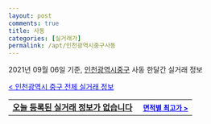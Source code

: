 ```yaml
---
layout: post
comments: true
title: 사동
categories: [실거래가]
permalink: /apt/인천광역시중구사동
---
```


2021년 09월 06일 기준, <a href="/apt/인천광역시중구">인천광역시중구</a> 사동 한달간 실거래 정보

<a style="color: blue;" href="/apt/인천광역시중구">< 인천광역시 중구 전체 실거래 정보</a>
<!---- start ---->
<table>
  <tr>
    <td colspan="4" style="font-weight: bold;"><a href="/apt/인천광역시중구사동{name_without_space}">오늘 등록된 실거래 정보가 없습니다</a> &nbsp;&nbsp;&nbsp; <a style="color: blue; font-size: smaller;" href="/apt/인천광역시중구사동{name_without_space}">면적별 최고가 ></a></td>
  </tr>
    
</table>
<!---- end ---->
    